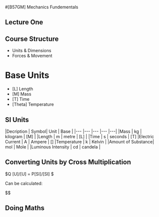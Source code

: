 #[B57GM] Mechanics Fundementals



## Lecture One


## Course Structure

- Units & Dimensions
- Forces & Movement



# Base Units 


- [L] Length
- [M] Mass
- [T] Time
- [Theta] Temperature

## SI Units


|Decription 		| Symbol| Unit  	| Base 	| 
|---				|---	|---		|---	|---|
|Mass				| kg 	| kilogram	| [M]	|
|Length				| m 	| metre 	| [L]	|
|Time 				| s 	| seconds 	| [T]
|Electric Current	| A 	| Ampere 	| []
|Temperature		| k 	| Kelvin 	|
|Amount of Substance| mol 	| Mole 		|
|Luminous Intensity	| cd 	| candela	|




## Converting Units by Cross Multiplication

 $Q [U]/[U] = P[SI]/[SI] $

 Can be calculated:

 $$ 



## Doing Maths 